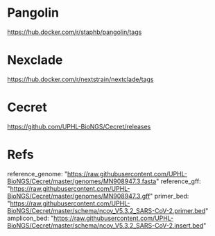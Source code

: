 # Pangolin
https://hub.docker.com/r/staphb/pangolin/tags

# Nexclade
https://hub.docker.com/r/nextstrain/nextclade/tags

# Cecret
https://github.com/UPHL-BioNGS/Cecret/releases

# Refs
reference_genome: "https://raw.githubusercontent.com/UPHL-BioNGS/Cecret/master/genomes/MN908947.3.fasta"
reference_gff: "https://raw.githubusercontent.com/UPHL-BioNGS/Cecret/master/genomes/MN908947.3.gff"
primer_bed: "https://raw.githubusercontent.com/UPHL-BioNGS/Cecret/master/schema/ncov_V5.3.2_SARS-CoV-2.primer.bed"
amplicon_bed: "https://raw.githubusercontent.com/UPHL-BioNGS/Cecret/master/schema/ncov_V5.3.2_SARS-CoV-2.insert.bed"